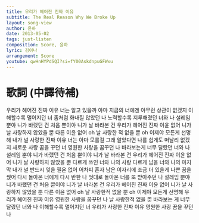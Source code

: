 ```yaml
---
title: 우리가 헤어진 진짜 이유
subtitle: The Real Reason Why We Broke Up
layout: song-view
author: 윤하
date: 2013-05-02
tags: just-listen
composition: Score, 윤하
lyric: 김이나
arrangement: Score
youtube: qwHnHYPdSQI?si=fY00AskdnpuGFWxu
---
```


# 歌詞 (中譯待補)

우리가 헤어진 진짜 이유 너는 알고 있을까
아마 지금의 너에겐 아무런 상관이 없겠지
이해할수록 멀어지던 너
좀처럼 화내질 않았던 나
노력할수록 지루해졌던 너와 나
설레임 뿐야 니가 바랬던 건
처음 뿐이야 니가 날 바라본 건
우리가 헤어진 진짜 이윤 없어
니가 날 사랑하지 않았을 뿐 다른 이윤 없어
oh 날 사랑한 적 없을 뿐
oh 이제야 모든게 선명해
내가 널 사랑한 진짜 이유 너는 아마 모를걸
그래 알았다면 나를 쉽게도 떠날리 없겠지
새로운 사랑 꿈을 꾸던 너
영원한 사랑을 꿈꾸던 나
바라보는게 너무 달랐던 너와 나
설레임 뿐야 니가 바랬던 건
처음 뿐이야 니가 날 바라본 건
우리가 헤어진 진짜 이윤 없어
니가 날 사랑하지 않았을 뿐
다르게 쓰인 너와 나의 사랑
다르게 남을 너와 나의 마지막
내가 널 반드시 잊을 필욘 없어
어차피 혼자 남은 이자리에 조금 더 있을게
나쁜 꿈을 꿨어 다시 돌아온 너에게 다시 반한 나
멋대로 돌아온 너를 또 받아주던 나
설레임 뿐야 니가 바랬던 건
처음 뿐이야 니가 날 바라본 건
우리가 헤어진 진짜 이윤 없어
니가 날 사랑하지 않았을 뿐 다른 이윤 없어
oh 날 사랑한적 없을 뿐
oh 이제야 모든게 선명해
우리가 헤어진 진짜 이유
영원한 사랑을 꿈꾸던 나
날 사랑한적 없을 뿐
바라보는 게 너무 달랐던 너와 나
이해할수록 멀어지던 너
우리가 사랑한 진짜 이유
영원한 사랑 꿈을 꾸던 나
